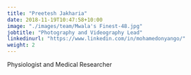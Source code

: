 ```yaml
---
title: "Preetesh Jakharia"
date: 2018-11-19T10:47:58+10:00
image: "./images/team/Mwala's Finest-48.jpg"
jobtitle: "Photography and Videography Lead"
linkedinurl: "https://www.linkedin.com/in/mohamedonyango/"
weight: 2
---
```


Physiologist and Medical Researcher
